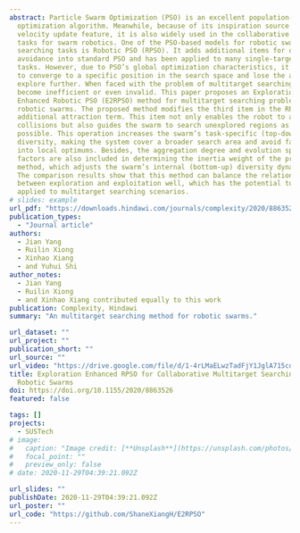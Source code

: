 ```yaml
---
abstract: Particle Swarm Optimization (PSO) is an excellent population-based
  optimization algorithm. Meanwhile, because of its inspiration source and the
  velocity update feature, it is also widely used in the collaborative searching
  tasks for swarm robotics. One of the PSO-based models for robotic swarm
  searching tasks is Robotic PSO (RPSO). It adds additional items for obstacle
  avoidance into standard PSO and has been applied to many single-target search
  tasks. However, due to PSO’s global optimization characteristics, it is easy
  to converge to a specific position in the search space and lose the ability to
  explore further. When faced with the problem of multitarget searching, it may
  become inefficient or even invalid. This paper proposes an Exploration
  Enhanced Robotic PSO (E2RPSO) method for multitarget searching problems for
  robotic swarms. The proposed method modifies the third item in the RPSO as an
  additional attraction term. This item not only enables the robot to avoid
  collisions but also guides the swarm to search unexplored regions as much as
  possible. This operation increases the swarm’s task-specific (top-down)
  diversity, making the system cover a broader search area and avoid falling
  into local optimums. Besides, the aggregation degree and evolution speed
  factors are also included in determining the inertia weight of the proposed
  method, which adjusts the swarm’s internal (bottom-up) diversity dynamically.
  The comparison results show that this method can balance the relationship
  between exploration and exploitation well, which has the potential to be
  applied to multitarget searching scenarios.
# slides: example
url_pdf: "https://downloads.hindawi.com/journals/complexity/2020/8863526.pdf"
publication_types:
  - "Journal article"
authors:
  - Jian Yang
  - Ruilin Xiong
  - Xinhao Xiang
  - and Yuhui Shi
author_notes:
  - Jian Yang
  - Ruilin Xiong
  - and Xinhao Xiang contributed equally to this work
publication: Complexity, Hindawi
summary: "An multitarget searching method for robotic swarms."

url_dataset: ""
url_project: ""
publication_short: ""
url_source: ""
url_video: "https://drive.google.com/file/d/1-4rLMaELwzTadFjY1JglA715cdTOvUFk/view?usp=sharing"
title: Exploration Enhanced RPSO for Collaborative Multitarget Searching of
  Robotic Swarms
doi: https://doi.org/10.1155/2020/8863526
featured: false

tags: []
projects:
  - SUSTech
# image:
#   caption: "Image credit: [**Unsplash**](https://unsplash.com/photos/pLCdAaMFLTE)"
#   focal_point: ""
#   preview_only: false
# date: 2020-11-29T04:39:21.092Z

url_slides: ""
publishDate: 2020-11-29T04:39:21.092Z
url_poster: ""
url_code: "https://github.com/ShaneXiangH/E2RPSO"
---
```


<!-- {{% callout note %}}
Click the *Cite* button above to demo the feature to enable visitors to import publication metadata into their reference management software.
{{% /callout %}}

{{% callout note %}}
Create your slides in Markdown - click the *Slides* button to check out the example.
{{% /callout %}} -->

<!-- Supplementary notes can be added here, including [code, math, and images](https://wowchemy.com/docs/writing-markdown-latex/). -->
